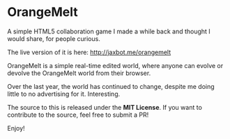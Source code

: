 OrangeMelt
==========

A simple HTML5 collaboration game I made a while back and thought I would share, for people curious.

The live version of it is here: http://jaxbot.me/orangemelt

OrangeMelt is a simple real-time edited world, where anyone can evolve or devolve the OrangeMelt world from their browser.

Over the last year, the world has continued to change, despite me doing little to no advertising for it. Interesting.

The source to this is released under the **MIT License**. If you want to contribute to the source, feel free to submit a PR! 

Enjoy!
